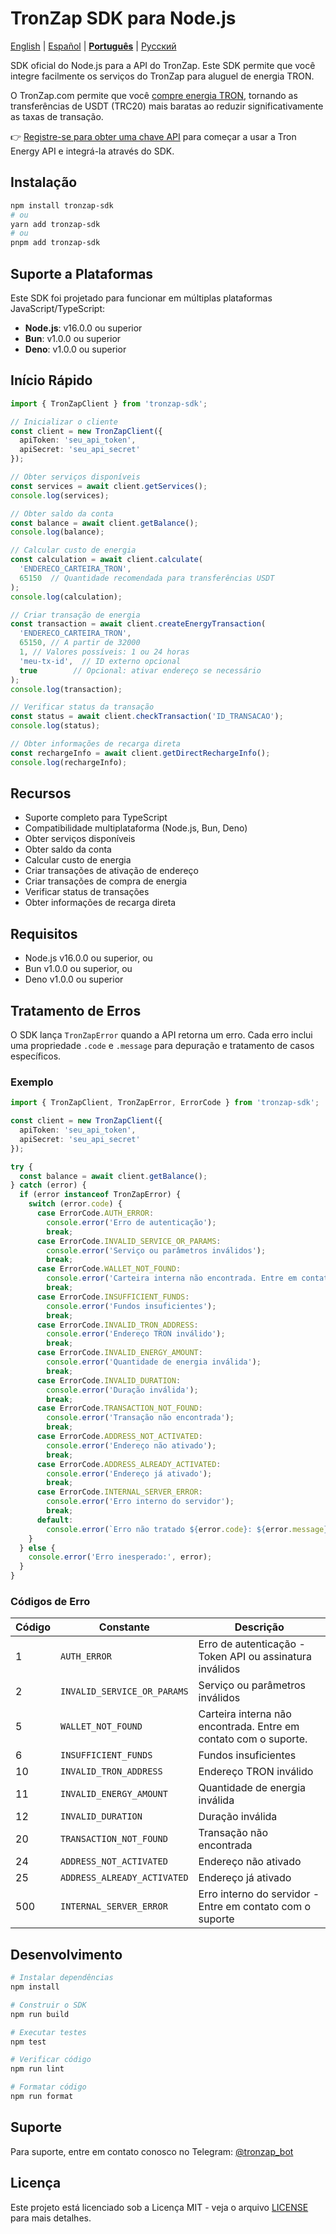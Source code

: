 # TronZap SDK para Node.js

[English](README.md) | [Español](README.es.md) | **[Português](README.pt-br.md)** | [Русский](README.ru.md)

SDK oficial do Node.js para a API do TronZap.
Este SDK permite que você integre facilmente os serviços do TronZap para aluguel de energia TRON.

O TronZap.com permite que você [compre energia TRON](https://tronzap.com/), tornando as transferências de USDT (TRC20) mais baratas ao reduzir significativamente as taxas de transação.

👉 [Registre-se para obter uma chave API](https://tronzap.com) para começar a usar a Tron Energy API e integrá-la através do SDK.

## Instalação

```bash
npm install tronzap-sdk
# ou
yarn add tronzap-sdk
# ou
pnpm add tronzap-sdk
```

## Suporte a Plataformas

Este SDK foi projetado para funcionar em múltiplas plataformas JavaScript/TypeScript:

- **Node.js**: v16.0.0 ou superior
- **Bun**: v1.0.0 ou superior
- **Deno**: v1.0.0 ou superior

## Início Rápido

```typescript
import { TronZapClient } from 'tronzap-sdk';

// Inicializar o cliente
const client = new TronZapClient({
  apiToken: 'seu_api_token',
  apiSecret: 'seu_api_secret'
});

// Obter serviços disponíveis
const services = await client.getServices();
console.log(services);

// Obter saldo da conta
const balance = await client.getBalance();
console.log(balance);

// Calcular custo de energia
const calculation = await client.calculate(
  'ENDERECO_CARTEIRA_TRON',
  65150  // Quantidade recomendada para transferências USDT
);
console.log(calculation);

// Criar transação de energia
const transaction = await client.createEnergyTransaction(
  'ENDERECO_CARTEIRA_TRON',
  65150, // A partir de 32000
  1, // Valores possíveis: 1 ou 24 horas
  'meu-tx-id',  // ID externo opcional
  true        // Opcional: ativar endereço se necessário
);
console.log(transaction);

// Verificar status da transação
const status = await client.checkTransaction('ID_TRANSACAO');
console.log(status);

// Obter informações de recarga direta
const rechargeInfo = await client.getDirectRechargeInfo();
console.log(rechargeInfo);
```

## Recursos

- Suporte completo para TypeScript
- Compatibilidade multiplataforma (Node.js, Bun, Deno)
- Obter serviços disponíveis
- Obter saldo da conta
- Calcular custo de energia
- Criar transações de ativação de endereço
- Criar transações de compra de energia
- Verificar status de transações
- Obter informações de recarga direta

## Requisitos

- Node.js v16.0.0 ou superior, ou
- Bun v1.0.0 ou superior, ou
- Deno v1.0.0 ou superior

## Tratamento de Erros

O SDK lança `TronZapError` quando a API retorna um erro. Cada erro inclui uma propriedade `.code` e `.message` para depuração e tratamento de casos específicos.

### Exemplo

```typescript
import { TronZapClient, TronZapError, ErrorCode } from 'tronzap-sdk';

const client = new TronZapClient({
  apiToken: 'seu_api_token',
  apiSecret: 'seu_api_secret'
});

try {
  const balance = await client.getBalance();
} catch (error) {
  if (error instanceof TronZapError) {
    switch (error.code) {
      case ErrorCode.AUTH_ERROR:
        console.error('Erro de autenticação');
        break;
      case ErrorCode.INVALID_SERVICE_OR_PARAMS:
        console.error('Serviço ou parâmetros inválidos');
        break;
      case ErrorCode.WALLET_NOT_FOUND:
        console.error('Carteira interna não encontrada. Entre em contato com o suporte.');
        break;
      case ErrorCode.INSUFFICIENT_FUNDS:
        console.error('Fundos insuficientes');
        break;
      case ErrorCode.INVALID_TRON_ADDRESS:
        console.error('Endereço TRON inválido');
        break;
      case ErrorCode.INVALID_ENERGY_AMOUNT:
        console.error('Quantidade de energia inválida');
        break;
      case ErrorCode.INVALID_DURATION:
        console.error('Duração inválida');
        break;
      case ErrorCode.TRANSACTION_NOT_FOUND:
        console.error('Transação não encontrada');
        break;
      case ErrorCode.ADDRESS_NOT_ACTIVATED:
        console.error('Endereço não ativado');
        break;
      case ErrorCode.ADDRESS_ALREADY_ACTIVATED:
        console.error('Endereço já ativado');
        break;
      case ErrorCode.INTERNAL_SERVER_ERROR:
        console.error('Erro interno do servidor');
        break;
      default:
        console.error(`Erro não tratado ${error.code}: ${error.message}`);
    }
  } else {
    console.error('Erro inesperado:', error);
  }
}
```

### Códigos de Erro

| Código | Constante                      | Descrição |
|--------|--------------------------------|-------------|
| 1      | `AUTH_ERROR`                  | Erro de autenticação - Token API ou assinatura inválidos |
| 2      | `INVALID_SERVICE_OR_PARAMS`   | Serviço ou parâmetros inválidos |
| 5      | `WALLET_NOT_FOUND`            | Carteira interna não encontrada. Entre em contato com o suporte. |
| 6      | `INSUFFICIENT_FUNDS`          | Fundos insuficientes |
| 10     | `INVALID_TRON_ADDRESS`        | Endereço TRON inválido |
| 11     | `INVALID_ENERGY_AMOUNT`       | Quantidade de energia inválida |
| 12     | `INVALID_DURATION`            | Duração inválida |
| 20     | `TRANSACTION_NOT_FOUND`       | Transação não encontrada |
| 24     | `ADDRESS_NOT_ACTIVATED`       | Endereço não ativado |
| 25     | `ADDRESS_ALREADY_ACTIVATED`   | Endereço já ativado |
| 500    | `INTERNAL_SERVER_ERROR`       | Erro interno do servidor - Entre em contato com o suporte |

## Desenvolvimento

```bash
# Instalar dependências
npm install

# Construir o SDK
npm run build

# Executar testes
npm test

# Verificar código
npm run lint

# Formatar código
npm run format
```

## Suporte

Para suporte, entre em contato conosco no Telegram: [@tronzap_bot](https://t.me/tronzap_bot)

## Licença

Este projeto está licenciado sob a Licença MIT - veja o arquivo [LICENSE](LICENSE) para mais detalhes.